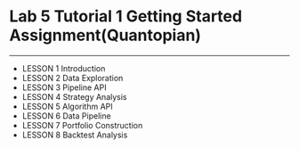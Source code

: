 # Lab 5 Tutorial 1 Getting Started Assignment(Quantopian)

---
* LESSON 1 Introduction
* LESSON 2 Data Exploration
* LESSON 3 Pipeline API
* LESSON 4 Strategy Analysis
* LESSON 5 Algorithm API
* LESSON 6 Data Pipeline
* LESSON 7 Portfolio Construction
* LESSON 8 Backtest Analysis
